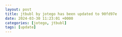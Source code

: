 ```yaml
---
layout: post
title: jtbubl by jotego has been updated to 90fd97e
date: 2024-03-30 11:23:01 +0000
categories: [jotego, jtbubl]
tags: [update]
---
```


